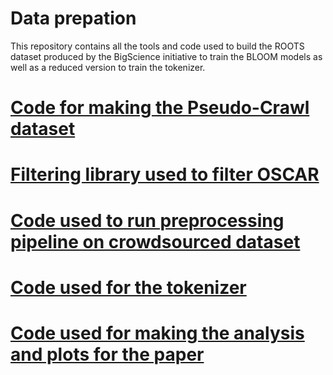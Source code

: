 # Data prepation

This repository contains all the tools and code used to build the ROOTS dataset produced by the BigScience initiative to train the BLOOM models as well as a reduced version to train the tokenizer.

# [Code for making the Pseudo-Crawl dataset](https://github.com/bigscience-workshop/data-preparation/tree/main/sourcing/cc_pseudo_crawl)

# [Filtering library used to filter OSCAR](https://github.com/bigscience-workshop/data-preparation/tree/main/preprocessing/oscar_filtering)

# [Code used to run preprocessing pipeline on crowdsourced dataset](https://github.com/bigscience-workshop/data-preparation/tree/main/preprocessing/catalogue_cleaning)

# [Code used for the tokenizer](https://github.com/bigscience-workshop/data-preparation/tree/main/preprocessing/tokenizer)

# [Code used for making the analysis and plots for the paper](https://github.com/bigscience-workshop/data-preparation/tree/main/analysis)

